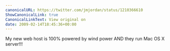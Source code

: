 ```yaml
---
canonicalURL: https://twitter.com/jmjordan/status/1210366610
ShowCanonicalLink: true
CanonicalLinkText: View original on
date: 2009-02-14T18:45:36+00:00
---
```

My new web host is 100% powered by wind power AND they run Mac OS X server!!!